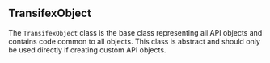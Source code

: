 ## TransifexObject

The `TransifexObject` class is the base class representing all API objects and contains code common to all objects. This class is abstract
and should only be used directly if creating custom API objects.
